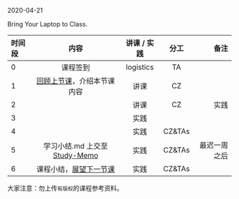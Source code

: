 2020-04-21

Bring Your Laptop to Class. 

| 时间段   |  内容     |  讲课 / 实践     |   分工  |   备注       |
| :---     | :----:    |   :----:    |    :----:    |       ---: |
|   0      | 课程签到     |  logistics   |     TA     |        |
|   1      |  [回顾上节课](../WW13/WW13-stis-plan.md)，介绍本节课内容 |    讲课     |   CZ   |      |
|   2      |   |  讲课    |    CZ    |  实践       |
|   3      |   |  实践    |          |         |
|   4      |   |  实践    |  CZ&TAs  |         |
|   5      | 学习小结.md 上交至[Study-Memo](../../Study-Memo)   |  实践    |     CZ&TAs     |   最迟一周之后     |
|   6      | 课程小结，[展望下一节课](../WW15/WW15-stis-plan.md)   |  实践    |     CZ&TAs     |      |



大家注意：勿上传``有版权``的课程参考资料。
